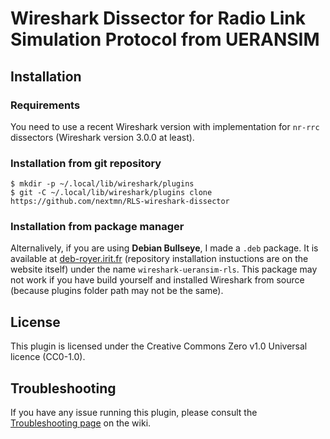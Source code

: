 # Wireshark Dissector for Radio Link Simulation Protocol from UERANSIM

## Installation
### Requirements
You need to use a recent Wireshark version with implementation for `nr-rrc` dissectors (Wireshark version 3.0.0 at least).

### Installation from git repository
```
$ mkdir -p ~/.local/lib/wireshark/plugins
$ git -C ~/.local/lib/wireshark/plugins clone https://github.com/nextmn/RLS-wireshark-dissector

```
### Installation from package manager
Alternalively, if you are using **Debian Bullseye**, I made a `.deb` package. It is available at [deb-royer.irit.fr](https://deb-royer.irit.fr/) (repository installation instuctions are on the website itself) under the name `wireshark-ueransim-rls`. This package may not work if you have build yourself and installed Wireshark from source (because plugins folder path may not be the same).

## License
This plugin is licensed under the Creative Commons Zero v1.0 Universal licence (CC0-1.0).

## Troubleshooting
If you have any issue running this plugin, please consult the [Troubleshooting page](https://github.com/nextmn/RLS-wireshark-dissector/wiki/Troubleshooting) on the wiki.
